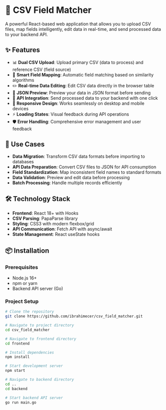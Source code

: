 # 🚀 CSV Field Matcher

A powerful React-based web application that allows you to upload CSV files, map fields intelligently, edit data in real-time, and send processed data to your backend API.

## ✨ Features

- 📊 **Dual CSV Upload**: Upload primary CSV (data to process) and reference CSV (field source)
- 🔄 **Smart Field Mapping**: Automatic field matching based on similarity algorithms
- ✏️ **Real-time Data Editing**: Edit CSV data directly in the browser table
- 👀 **JSON Preview**: Preview your data in JSON format before sending
- 🚀 **API Integration**: Send processed data to your backend with one click
- 📱 **Responsive Design**: Works seamlessly on desktop and mobile devices
- ⚡ **Loading States**: Visual feedback during API operations
- 🛡️ **Error Handling**: Comprehensive error management and user feedback

## 🎯 Use Cases

- **Data Migration**: Transform CSV data formats before importing to databases
- **API Data Preparation**: Convert CSV files to JSON for API consumption  
- **Field Standardization**: Map inconsistent field names to standard formats
- **Data Validation**: Preview and edit data before processing
- **Batch Processing**: Handle multiple records efficiently

## 🛠️ Technology Stack

- **Frontend**: React 18+ with Hooks
- **CSV Parsing**: PapaParse library
- **Styling**: CSS3 with modern flexbox/grid
- **API Communication**: Fetch API with async/await
- **State Management**: React useState hooks

## 📦 Installation

### Prerequisites
- Node.js 16+ 
- npm or yarn
- Backend API server (Go)

### Project Setup

```bash
# Clone the repository
git clone https://github.com/ibrahimecer/csv_field_matcher.git

# Navigate to project directory
cd csv_field_matcher

# Navigate to frontend directory
cd frontend

# Install dependencies
npm install

# Start development server
npm start

# Navigate to backend directory
cd ..
cd backend

# Start backend API server
go run main.go
